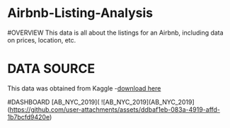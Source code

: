 # Airbnb-Listing-Analysis
#OVERVIEW
This data is all about the listings for an Airbnb, including data on prices, location, etc.
# DATA SOURCE
This data was obtained from Kaggle
-[download here](https://www.kaggle.com/datasets/dgomonov/new-york-city-airbnb-open-data)


#DASHBOARD
[AB_NYC_2019](
![AB_NYC_2019](AB_NYC_2019](https://github.com/user-attachments/assets/ddbaf1eb-083a-4919-affd-1b7bcfd9420e)

